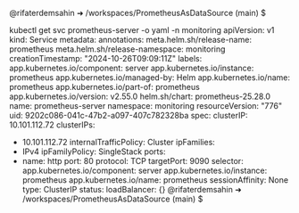 @rifaterdemsahin ➜ /workspaces/PrometheusAsDataSource (main) $ 

kubectl get svc prometheus-server -o yaml -n monitoring
apiVersion: v1
kind: Service
metadata:
  annotations:
    meta.helm.sh/release-name: prometheus
    meta.helm.sh/release-namespace: monitoring
  creationTimestamp: "2024-10-26T09:09:11Z"
  labels:
    app.kubernetes.io/component: server
    app.kubernetes.io/instance: prometheus
    app.kubernetes.io/managed-by: Helm
    app.kubernetes.io/name: prometheus
    app.kubernetes.io/part-of: prometheus
    app.kubernetes.io/version: v2.55.0
    helm.sh/chart: prometheus-25.28.0
  name: prometheus-server
  namespace: monitoring
  resourceVersion: "776"
  uid: 9202c086-041c-47b2-a097-407c782328ba
spec:
  clusterIP: 10.101.112.72
  clusterIPs:
  - 10.101.112.72
  internalTrafficPolicy: Cluster
  ipFamilies:
  - IPv4
  ipFamilyPolicy: SingleStack
  ports:
  - name: http
    port: 80
    protocol: TCP
    targetPort: 9090
  selector:
    app.kubernetes.io/component: server
    app.kubernetes.io/instance: prometheus
    app.kubernetes.io/name: prometheus
  sessionAffinity: None
  type: ClusterIP
status:
  loadBalancer: {}
@rifaterdemsahin ➜ /workspaces/PrometheusAsDataSource (main) $ 